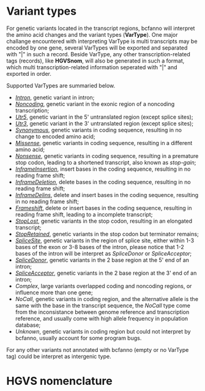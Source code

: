 # Variant types

For genetic variants located in the transcript regions, bcfanno will interpret the amino acid changes and the variant types (**VarType**). One major challange encountered with interpreting VarType is multi transcripts may be encoded by one gene, several VarTypes will be exported and separated with "|" in such a record. Beside VarType, any other transcription-related tags (records), like **HGVSnom**, will also be generated in such a format, which multi transcription-related information seperated with "|" and exported in order.



Supported VarTypes are summaried below.

* [*Intron*](http://www.sequenceontology.org/miso/current_release/term/SO:0001627),  genetic variant in intron;
* [*Noncoding*](http://www.sequenceontology.org/miso/current_release/term/SO:0001792),  genetic variant in the exonic region of a noncoding transcription;
* [*Utr5*](http://www.sequenceontology.org/miso/current_release/term/SO:0001623),  genetic variant in the 5' untranslated region (except splice sites);
* [*Utr3*](http://www.sequenceontology.org/miso/current_release/term/SO:0001624),  genetic variant in the 3' untranslated region (except splice sites);
* [*Synonymous*](http://www.sequenceontology.org/miso/current_release/term/SO:0001819),  genetic variants in coding sequence, resulting in no change to encoded amino acid;
* [*Missense*](http://www.sequenceontology.org/miso/current_release/term/SO:0001583),  genetic variants in coding sequence, resulting in a different amino acid;
* [*Nonsense*](http://www.sequenceontology.org/miso/current_release/term/SO:0001587),  genetic variants in coding sequence, resulting in a premature stop codon, leading to a shortened transcript, also known as *stop-gain*;
* [*InframeInsertion*](http://www.sequenceontology.org/miso/current_release/term/SO:0001821),  insert bases in the coding sequence, resulting in no reading frame shift;
* [*InframeDeletion*](http://www.sequenceontology.org/miso/current_release/term/SO:0001822),  delete bases in the coding sequence, resulting in no reading frame shift;
* [*InframeDelins*](http://www.sequenceontology.org/miso/current_release/term/SO:0001820),  delete and insert bases in the coding sequence, resulting in no reading frame shift;
* [*Frameshift*](http://www.sequenceontology.org/miso/current_release/term/SO:0001589),  delete or insert bases in the coding sequence, resulting in reading frame shift, leading to a incomplete transcript;
* [*StopLost*](http://www.sequenceontology.org/miso/current_release/term/SO:0001578),  genetic variants in the stop codon, resulting in an elongated transcript;
* [*StopRetained*](http://www.sequenceontology.org/miso/current_release/term/SO:0001567),  genetic variants in the stop codon but terminator remains;
* [*SpliceSite*](http://www.sequenceontology.org/miso/current_release/term/SO:0001630),  genetic variants in the region of splice site, either within 1-3 bases of the exon or 3-8 bases of the intron, please notice that 1-2 bases of the intron will be interpret as *SpliceDonor* or *SpliceAcceptor*; 
* [*SpliceDonor*](http://www.sequenceontology.org/miso/current_release/term/SO:0001575),  genetic variants in the 2 base region at the 5' end of an intron;
* [*SpliceAcceptor*](http://www.sequenceontology.org/miso/current_release/term/SO:0001574), genetic variants in the 2 base region at the 3' end of an intron;
* *Complex*,  large variants overlapped coding and noncoding regions, or influence more than one gene;
* *NoCall*,  genetic variants in coding region, and the alternative allele is the same with the base in the transcript sequence, the *NoCall* type come from the inconsistance between genome reference and transcription reference, and usually come with high allele frequency in population database;
* *Unknown*, genetic variants in coding region but could not interpret by bcfanno, usually account for some program bugs.

For any other variants not annotated with bcfanno (empty or no VarType tag) could be interpret as intergenic type.



# HGVS nomenclature













